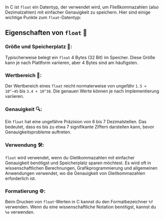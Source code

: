 In C ist `float` ein Datentyp, der verwendet wird, um Fließkommazahlen (also Dezimalzahlen) mit einfacher Genauigkeit zu speichern. Hier sind einige wichtige Punkte zum `float`-Datentyp:
## Eigenschaften von `float` 🧾

### **Größe und Speicherplatz** 💾:
Typischerweise belegt ein `float` 4 Bytes (32 Bit) im Speicher. Diese Größe kann je nach Plattform variieren, aber 4 Bytes sind am häufigsten.
### **Wertbereich** 🌈:
Der Wertbereich eines `float` reicht normalerweise von ungefähr `1.5 × 10^−45` bis `3.4 × 10^38`. Die genauen Werte können je nach Implementierung variieren.
### **Genauigkeit** 🔍:
Ein `float` hat eine ungefähre Präzision von 6 bis 7 Dezimalstellen. Das bedeutet, dass es bis zu etwa 7 signifikante Ziffern darstellen kann, bevor Genauigkeitsprobleme auftreten.
### **Verwendung** 🛠️:
`float` wird verwendet, wenn du Gleitkommazahlen mit einfacher Genauigkeit benötigst und Speicherplatz sparen möchtest. Es wird oft in wissenschaftlichen Berechnungen, Grafikprogrammierung und allgemeinen Anwendungen verwendet, wo die Genauigkeit von Gleitkommazahlen erforderlich ist.
### **Formatierung** ⚙️:
Beim Drucken von `float`-Werten in C kannst du den Formatbezeichner `%f` verwenden. Wenn du eine wissenschaftliche Notation benötigst, kannst du `%e` verwenden.